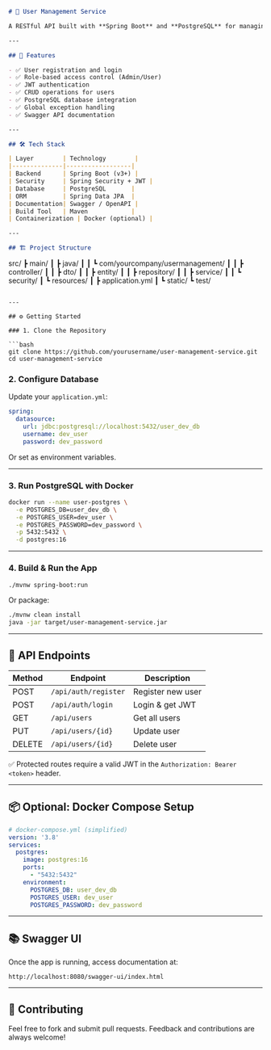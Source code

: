 

```markdown
# 👤 User Management Service

A RESTful API built with **Spring Boot** and **PostgreSQL** for managing users, roles, and authentication.

---

## 🚀 Features

- ✅ User registration and login
- ✅ Role-based access control (Admin/User)
- ✅ JWT authentication
- ✅ CRUD operations for users
- ✅ PostgreSQL database integration
- ✅ Global exception handling
- ✅ Swagger API documentation

---

## 🛠️ Tech Stack

| Layer        | Technology        |
|--------------|------------------|
| Backend      | Spring Boot (v3+) |
| Security     | Spring Security + JWT |
| Database     | PostgreSQL       |
| ORM          | Spring Data JPA  |
| Documentation| Swagger / OpenAPI |
| Build Tool   | Maven            |
| Containerization | Docker (optional) |

---

## 🏗️ Project Structure

```

src/
┣ main/
┃ ┣ java/
┃ ┃ ┗ com/yourcompany/usermanagement/
┃ ┃   ┣ controller/
┃ ┃   ┣ dto/
┃ ┃   ┣ entity/
┃ ┃   ┣ repository/
┃ ┃   ┣ service/
┃ ┃   ┗ security/
┃ ┗ resources/
┃     ┣ application.yml
┃     ┗ static/
┗ test/

````

---

## ⚙️ Getting Started

### 1. Clone the Repository

```bash
git clone https://github.com/yourusername/user-management-service.git
cd user-management-service
````

### 2. Configure Database

Update your `application.yml`:

```yaml
spring:
  datasource:
    url: jdbc:postgresql://localhost:5432/user_dev_db
    username: dev_user
    password: dev_password
```

Or set as environment variables.

---

### 3. Run PostgreSQL with Docker

```bash
docker run --name user-postgres \
  -e POSTGRES_DB=user_dev_db \
  -e POSTGRES_USER=dev_user \
  -e POSTGRES_PASSWORD=dev_password \
  -p 5432:5432 \
  -d postgres:16
```

---

### 4. Build & Run the App

```bash
./mvnw spring-boot:run
```

Or package:

```bash
./mvnw clean install
java -jar target/user-management-service.jar
```

---

## 🔑 API Endpoints

| Method | Endpoint             | Description       |
| ------ | -------------------- | ----------------- |
| POST   | `/api/auth/register` | Register new user |
| POST   | `/api/auth/login`    | Login & get JWT   |
| GET    | `/api/users`         | Get all users     |
| PUT    | `/api/users/{id}`    | Update user       |
| DELETE | `/api/users/{id}`    | Delete user       |

✅ Protected routes require a valid JWT in the `Authorization: Bearer <token>` header.

---

## 📦 Optional: Docker Compose Setup

```yaml
# docker-compose.yml (simplified)
version: '3.8'
services:
  postgres:
    image: postgres:16
    ports:
      - "5432:5432"
    environment:
      POSTGRES_DB: user_dev_db
      POSTGRES_USER: dev_user
      POSTGRES_PASSWORD: dev_password
```

---

## 📚 Swagger UI

Once the app is running, access documentation at:

```
http://localhost:8080/swagger-ui/index.html
```

---

## 🙌 Contributing

Feel free to fork and submit pull requests. Feedback and contributions are always welcome!






